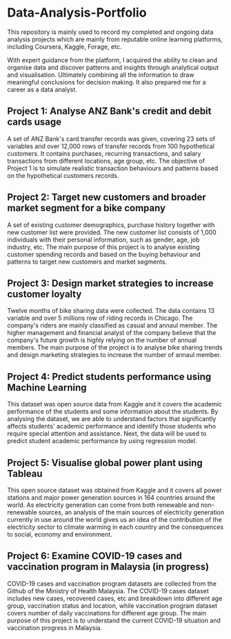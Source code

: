 # Data-Analysis-Portfolio

This repository is mainly used to record my completed and ongoing data analysis projects which are mainly from reputable online learning platforms, including Coursera, Kaggle, Forage, etc.

With expert guidance from the platform, I acquired the ability to clean and organise data and discover patterns and insights through analytical output and visualisation. Ultimately combining all the information to draw meaningful conclusions for decision making. It also prepared me for a career as a data analyst.

## Project 1: Analyse ANZ Bank's credit and debit cards usage
A set of ANZ Bank's card transfer records was given, covering 23 sets of variables and over 12,000 rows of transfer records from 100 hypothetical customers. It contains purchases, recurring transactions, and salary transactions from different locations, age group, etc. The objective of Project 1 is to simulate realistic transaction behaviours and patterns based on the hypothetical customers records. 

## Project 2: Target new customers and broader market segment for a bike company
A set of existing customer demographics, purchase history together with new customer list were provided. The new customer list consists of 1,000 individuals with their personal information, such as gender, age, job industry, etc. The main purpose of this project is to analyse existing customer spending records and based on the buying behaviour and patterns to target new customers and market segments.

## Project 3: Design market strategies to increase customer loyalty
Twelve months of bike sharing data were collected. The data contains 13 variable and over 5 millions row of riding records in Chicago. The company's riders are mainly classified as casual and annaul member. The higher management and financial analyst of the company believe that the company's future growth is highly relying on the number of annual members. The main purpose of the project is to analyse bike sharing trends and design marketing strategies to increase the number of annaul member.

## Project 4: Predict students performance using Machine Learning
This dataset was open source data from Kaggle and it covers the academic performance of the students and some information about the students. By analysing the dataset, we are able to understand factors that significantly affects students' academic performance and identify those students who require special attention and assistance. Next, the data will be used to predict student academic performance by using regression model. 

## Project 5: Visualise global power plant using Tableau
This open source dataset was obtained from Kaggle and it covers all power stations and major power generation sources in 164 countries around the world. As electricity generation can come from both renewable and non-renewable sources, an analysis of the main sources of electricity generation currently in use around the world gives us an idea of the contribution of the electricity sector to climate warming in each country and the consequences to social, economy and environment.

## Project 6: Examine COVID-19 cases and vaccination program in Malaysia (in progress)
COVID-19 cases and vaccination program datasets are collected from the Github of the Ministry of Health Malaysia. The COVID-19 cases dataset includes new cases, recovered cases, etc and breakdown into different age group, vaccination status and location, while vaccination program dataset covers number of daily vaccinations for different age group. The main purpose of this project is to understand the current COVID-19 situation and vaccination progress in Malaysia.
